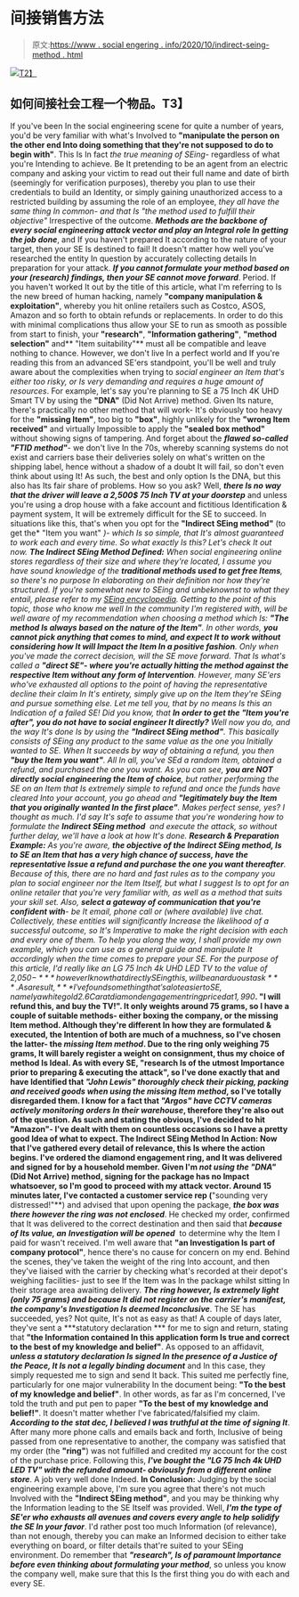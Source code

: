 # 间接销售方法

> 原文:[https://www . social engering . info/2020/10/indirect-seing-method . html](https://www.socialengineering.info/2020/10/indirect-seing-method.html)

[![](../Images/504c26cc222c8b9a02ce43d65129de6b.png)T2】](https://1.bp.blogspot.com/-GUgrri7JEY4/X3A0a-Fm2LI/AAAAAAAAlHE/arUvqhoX9rwAe3io-rXvvlNOxsOVRMJLgCLcBGAsYHQ/s1600/Indirect%2BSEing%2BMethod.%2Bwww.socialengineersnet.jpg)

## **如何间接社会工程一个物品。T3】**

If you've been In the social engineering scene for quite a number of years, you'd be very familiar with what's Involved to **"manipulate the person on the other end Into doing something that they're not supposed to do to begin with"**. This Is In fact *the true meaning of SEing*- regardless of what you're Intending to achieve. Be It pretending to be an agent from an electric company and asking your victim to read out their full name and date of birth (seemingly for verification purposes), thereby you plan to use their credentials to build an Identity, or simply gaining unauthorized access to a restricted building by assuming the role of an employee, *they all have the same thing In common- and that Is "the method used to fulfill their objective"* Irrespective of the outcome.
  ***Methods are the backbone of every social engineering attack vector and play an Integral role In getting the job done***, and If you haven't prepared It according to the nature of your target, then your SE Is destined to fail! It doesn't matter how well you've researched the entity In question by accurately collecting details In preparation for your attack. ***If you cannot formulate your method based on your (research) findings, then your SE cannot move forward***. Period. If you haven't worked It out by the title of this article, what I'm referring to Is the new breed of human hacking, namely **"company manipulation & exploitation"**, whereby you hit online retailers such as Costco, ASOS, Amazon and so forth to obtain refunds or replacements.
  In order to do this with minimal complications thus allow your SE to run as smooth as possible from start to finish, your **"research"**, **"Information gathering"**, **"method selection"** and** "Item suitability"** must all be compatible and leave nothing to chance. However, we don't live In a perfect world and If you're reading this from an advanced SE'ers standpoint, you'll be well and truly aware about the complexities when trying to *social engineer an Item that's either too risky, or Is very demanding and requires a huge amount of resources*. For example, let's say you're planning to SE a 75 Inch 4K UHD Smart TV by using the **"DNA"** (Did Not Arrive) method. Given Its nature, there's practically no other method that will work- It's obviously too heavy for the **"missing Item"**, too big to **"box"**, highly unlikely for the **"wrong Item received"** and virtually Impossible to apply the **"sealed box method"** without showing signs of tampering.
  And forget about the ***flawed so-called "FTID method"***- we don't live In the 70s, whereby scanning systems do not exist and carriers base their deliveries solely on what's written on the shipping label, hence without a shadow of a doubt It will fail, so don't even think about using It! As such, the best and only option Is the DNA, but this also has Its fair share of problems. How so you ask? Well, ***there Is no way that the driver will leave a 2,500$ 75 Inch TV at your doorstep*** and unless you're using a drop house with a fake account and fictitious Identification & payment system, It will be extremely difficult for the SE to succeed. In situations like this, that's when you opt for the **"Indirect SEing method"** (to get the* "Item you want" *)- which Is so simple, that It's almost guaranteed to work each and every time. So what exactly Is this? Let's check It out now.
  **The Indirect SEing Method Defined:**
  When social engineering online stores regardless of their size and where they're located, I assume you have sound knowledge of the ***traditional methods used to get free Items***, so there's no purpose In elaborating on their definition nor how they're structured. If you're somewhat new to SEing and unbeknownst to what they entail, please refer to my [SEing encyclopedia](https://www.socialengineers.net/2020/07/seing-encyclopedia.html). Getting to the point of this topic, those who know me well In the community I'm registered with, will be well aware of my recommendation when choosing a method which Is: **"The method Is always based on the nature of the Item"**. In other words, ***you cannot pick anything that comes to mind, and expect It to work without considering how It will Impact the Item In a positive fashion***. Only when you've made the correct decision, will the SE move forward.
  That Is what's called a ***"direct SE"- where you're actually hitting the method against the respective Item without any form of Intervention***. However, many SE'ers who've exhausted all options to the point of having the representative decline their claim In It's entirety, simply give up on the Item they're SEing and pursue something else. Let me tell you, that by no means Is this an Indication of a failed SE! Did you know, that ***In order to get the "Item you're after", you do not have to social engineer It directly?*** Well now you do, and the way It's done Is by using the **"Indirect SEing method"**. This basically consists of SEing any product to the same value as the one you Initially wanted to SE. When It succeeds by way of obtaining a refund, you then **"buy the Item you want"**.
  All In all, *you've SEd a random Item, obtained a refund, and purchased the one you want*. As you can see, ***you are NOT directly social engineering the Item of choice***, but rather performing the SE on an Item that Is extremely simple to refund and once the funds have cleared Into your account, you go ahead and **"legitimately buy the Item that you originally wanted In the first place"**. Makes perfect sense, yes? I thought as much. I'd say It's safe to assume that you're wondering how to formulate the ***Indirect SEing method***  and execute the attack, so without further delay, we'll have a look at how It's done.
  **Research & Preparation Example:**
  As you're aware, ***the objective of the Indirect SEing method, Is to SE an Item that has a very high chance of success, have the representative Issue a refund and purchase the one you want thereafter***. Because of this, there are no hard and fast rules as to the company you plan to social engineer nor the Item Itself, but what I suggest Is to opt for an online retailer that you're very familiar with, as well as a method that suits your skill set. Also, ***select a gateway of communication that you're confident with***- be It email, phone call or (where available) live chat. Collectively, these entities will significantly Increase the likelihood of a successful outcome, so It's Imperative to make the right decision with each and every one of them.
  To help you along the way, I shall provide my own example, which you can use as a general guide and manipulate It accordingly when the time comes to prepare your SE. For the purpose of this article, I'd really like an LG 75 Inch 4k UHD LED TV to the value of 2,050$- ***however I know that directly SEing this, will be an arduous task***. As a result, ***I've found something that's a lot easier to SE, namely a white gold 2.6 Carat diamond engagement ring priced at 1,990$***. **"I will refund this, and buy the TV!"**. It only weights around 75 grams, so I have a couple of suitable methods- either boxing the company, or the missing Item method. Although they're different In how they are formulated & executed, the Intention of both are much of a muchness, so I've chosen the latter- the ***missing Item method***.
  Due to the ring only weighing 75 grams, It will barely register a weight on consignment, thus my choice of method Is Ideal. As with every SE, **"research Is of the utmost Importance prior to preparing & executing the attack"**, so I've done exactly that and have Identified that ***"John Lewis" thoroughly check their picking, packing and received goods when using the missing Item method***, so I've totally disregarded them. I know for a fact that ***"Argos" have CCTV cameras actively monitoring orders In their warehouse***, therefore they're also out of the question. As such and stating the obvious, I've decided to hit **"Amazon"**- I've dealt with them on countless occasions so I have a pretty good Idea of what to expect.
  **The Indirect SEing Method In Action:**
  Now that I've gathered every detail of relevance, this Is where the action begins. I've ordered the diamond engagement ring, and It was delivered and signed for by a household member. Given I'm ***not using the "DNA"*** (Did Not Arrive) method, signing for the package has no Impact whatsoever, so I'm good to proceed with my attack vector. Around 15 minutes later, I've contacted a customer service rep (**"sounding very distressed!"**) and advised that upon opening the package, ***the box was there however the ring was not enclosed***. He checked my order, confirmed that It was delivered to the correct destination and then said that ***because of Its value, an*** ***Investigation will be opened***  to determine why the Item I paid for wasn't received. I'm well aware that **"an Investigation Is part of company protocol"**, hence there's no cause for concern on my end.
  Behind the scenes, they've taken the weight of the ring Into account, and then they've liaised with the carrier by checking what's recorded at their depot's weighing facilities- just to see If the Item was In the package whilst sitting In their storage area awaiting delivery. ***The ring however, Is extremely light (only 75 grams) and because It did not register on the carrier's manifest, the company's Investigation Is deemed Inconclusive***. The SE has succeeded, yes? Not quite, It's not as easy as that! A couple of days later, they've sent a ***statutory declaration *** for me to sign and return, stating that **"the Information contained In this application form Is true and correct to the best of my knowledge and belief"**.
  As opposed to an affidavit, ***unless a statutory declaration Is signed In the presence of a Justice of the Peace, It Is not a legally binding document*** and In this case, they simply requested me to sign and send It back. This suited me perfectly fine, particularly for one major vulnerability In the document being: **"To the best of my knowledge and belief"**. In other words, as far as I'm concerned, I've told the truth and put pen to paper **"To the best of my knowledge and belief!"**. It doesn't matter whether I've fabricated/falsified my claim. ***According to the stat dec, I believed I was truthful at the time of signing It***. After many more phone calls and emails back and forth, Inclusive of being passed from one representative to another, the company was satisfied that my order (the **"ring"**) was not fulfilled and credited my account for the cost of the purchase price. Following this, ***I've bought the "LG 75 Inch 4k UHD LED TV" with the refunded amount- obviously from a different online store***. A job very well done Indeed.
  **In Conclusion:**
  Judging by the social engineering example above, I'm sure you agree that there's not much Involved with the **"Indirect SEing method"**, and you may be thinking why the Information leading to the SE Itself was provided. Well, ***I'm the type of SE'er who exhausts all avenues and covers every angle to help solidify the SE In your favor***. I'd rather post too much Information (of relevance), than not enough, thereby you can make an Informed decision to either take everything on board, or filter details that're suited to your SEing environment. Do remember that ***"research", Is of paramount Importance before even thinking about formulating your method***, so unless you know the company well, make sure that this Is the first thing you do with each and every SE.